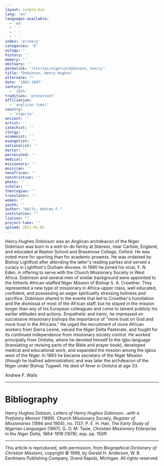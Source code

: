 ```yaml
---
layout: single-bio
lang: 'en'
languages-available:
  - 'en'
  - ' '
  - ' '
  - ' '
index: 'primary'
categories: 'd'
eulogy: ''
history: ''
memory: ''
obituary: ''
permalink: '/stories/nigeria/dobinson, henry/'
title: "Dobinson, Henry Hughes"
alternate: ""
date: '1863-1897'
century:
  - '19th'
tradition: 'protestant'
affiliation:
  - 'anglican (cms)'
country:
  - 'nigeria'
ancient: ''
artist: ''
catechist: ''
clergy: ''
ecumenist: ''
evangelist: ''
nationalist: ''
martyr: ''
persecuted: ''
medical: ''
missionary: ''
musician: ''
nonafrican: ''
nonchristian: ''
photo: ''
scholar: ''
theologian: ''
translator: ''
women: ''
youth: ''
author: "Walls, Andrew F."
institution: ""
liaison: ""
project-luke: ''
upload: 2011-01-01
---
```




Henry Hughes Dobinson was an Anglican archdeacon of the Niger. Dobinson was born in a well-to-do family at Stanwix, near Carlisle, England, and educated at Repton School and Brasenose College, Oxford. He was noted more for sporting than for academic prowess. He was ordained by Bishop Lightfoot after attending the latter's reading parties and served a curacy in Lightfoot's Durham diocese. In 1890 he joined his vicar, F. N. Eden, in offering to serve with the Church Missionary Society in West Africa. Dobinson and several men of similar background were appointed to the hitherto African-staffed Niger Mission of Bishop S. A. Crowther. They represented a new type of missionary in Africa-upper class, well educated, confident, and possessing an eager spirituality stressing holiness and sacrifice. Dobinson shared in the events that led to Crowther's humiliation and the dismissal of most of the African staff, but he stayed in the mission longer than any of his European colleagues and come to lament publicly his earlier attitudes and actions. Empathetic and irenic, he impressed on successive missionary bishops the importance of "more trust on God and more trust in the Africans." He urged the recruitment of more African workers from Sierra Leone, valued the Niger Delta Pastorate, and fought for its continued independence from missionary society control. He worked principally from Onitsha, where he devoted himself to the Igbo language (translating or revising parts of the Bible and prayer book), developed medical and educational work, and expanded the mission among the Igbos west of the Niger. In 1893 he became secretary of the Niger Mission (though he loathed administration) and was later the archdeacon of the Niger under Bishop Tugwell. He died of fever in Onitsha at age 33.

Andrew F. Walls

---

# Bibliography

Henry Hughes Dobson, *Letters of Henry Hughes Dobinson...with a Prefatory Memoir* (1899). Church Missionary Society, *Register of Missionaries* (1894 and 1904), no. 1137; P. E. H. Hair, *The Early Study of Nigerian Languages* (1967); G. O. M. Tasie, *Christian Missionary Enterprise in the Niger Delta, 1864-1918* (1978), esp. pp. 150ff.

---

This article is reproduced, with permission, from *Biographical Dictionary of Christian Missions*, copyright © 1998, by Gerald H. Anderson, W. B. Eerdmans Publishing Company, Grand Rapids, Michigan. All rights reserved.